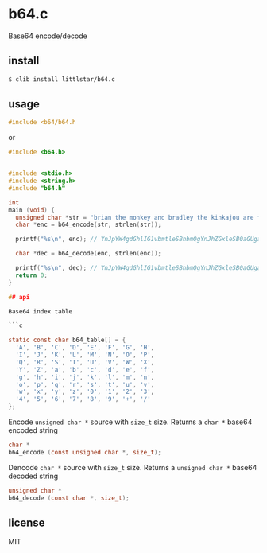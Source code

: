 b64.c
=====

Base64 encode/decode

## install

```sh
$ clib install littlstar/b64.c
```

## usage

```c
#include <b64/b64.h
```

or

```c
#include <b64.h>
```

```c

#include <stdio.h>
#include <string.h>
#include "b64.h"

int
main (void) {
  unsigned char *str = "brian the monkey and bradley the kinkajou are friends";
  char *enc = b64_encode(str, strlen(str));

  printf("%s\n", enc); // YnJpYW4gdGhlIG1vbmtleSBhbmQgYnJhZGxleSB0aGUga2lua2Fqb3UgYXJlIGZyaWVuZHM=

  char *dec = b64_decode(enc, strlen(enc));

  printf("%s\n", dec); // YnJpYW4gdGhlIG1vbmtleSBhbmQgYnJhZGxleSB0aGUga2lua2Fqb3UgYXJlIGZyaWVuZHM=
  return 0;
}

## api

Base64 index table

```c

static const char b64_table[] = {
  'A', 'B', 'C', 'D', 'E', 'F', 'G', 'H',
  'I', 'J', 'K', 'L', 'M', 'N', 'O', 'P',
  'Q', 'R', 'S', 'T', 'U', 'V', 'W', 'X',
  'Y', 'Z', 'a', 'b', 'c', 'd', 'e', 'f',
  'g', 'h', 'i', 'j', 'k', 'l', 'm', 'n',
  'o', 'p', 'q', 'r', 's', 't', 'u', 'v',
  'w', 'x', 'y', 'z', '0', '1', '2', '3',
  '4', '5', '6', '7', '8', '9', '+', '/'
};
```

Encode `unsigned char *` source with `size_t` size.
Returns a `char *` base64 encoded string

```c
char *
b64_encode (const unsigned char *, size_t);
```

Dencode `char *` source with `size_t` size.
Returns a `unsigned char *` base64 decoded string

```c
unsigned char *
b64_decode (const char *, size_t);
```

## license

MIT
